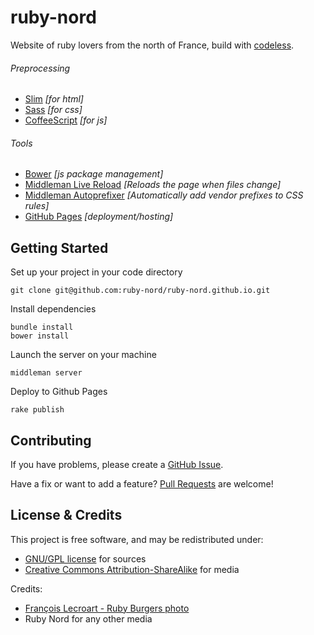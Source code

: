 # ruby-nord

Website of ruby lovers from the north of France, build with [codeless](https://github.com/flexbox/codeless).

###### Preprocessing
- [Slim](http://slim-lang.com) *[for html]*
- [Sass](http://sass-lang.com) *[for css]*
- [CoffeeScript](http://coffeescript.org) *[for js]*

###### Tools
- [Bower](http://bower.io) *[js package management]*
- [Middleman Live Reload](https://github.com/middleman/middleman-livereload) *[Reloads the page when files change]*
- [Middleman Autoprefixer](https://github.com/middleman/middleman-autoprefixer) *[Automatically add vendor prefixes to CSS rules]*
- [GitHub Pages](http://pages.github.com) *[deployment/hosting]*

## Getting Started

Set up your project in your code directory

    git clone git@github.com:ruby-nord/ruby-nord.github.io.git

Install dependencies

    bundle install
    bower install

Launch the server on your machine

    middleman server

Deploy to Github Pages

    rake publish


## Contributing

If you have problems, please create a [GitHub Issue](https://github.com/ruby-nord/ruby-nord.github.io/issues).

Have a fix or want to add a feature? [Pull Requests](https://github.com/ruby-nord/ruby-nord.github.io/pulls) are welcome!

## License & Credits

This project is free software, and may be redistributed under:

* [GNU/GPL license](LICENSE) for sources
* [Creative Commons Attribution-ShareAlike](LICENSE) for media

Credits:

* [François Lecroart - Ruby Burgers photo](https://plus.google.com/photos/+FrancoisLecroart/albums/5868304479818232049/5868304484730033986?pid=5868304484730033986&oid=111038524646630156975)
* Ruby Nord for any other media
